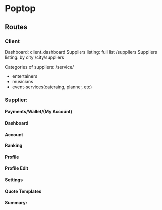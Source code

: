 # Poptop
## Routes
### Client

Dashboard: client_dashboard
Suppliers listing: full list /suppliers
Suppliers listing: by city /city/suppliers

Categories of suppliers: /service/<category>
- entertainers
- musicians
- event-services(cateraing, planner, etc)

### Supplier:

#### Payments/Wallet/(My Account)
#### Dashboard
#### Account
#### Ranking
#### Profile
#### Profile Edit
#### Settings
#### Quote Templates

#### Summary:
